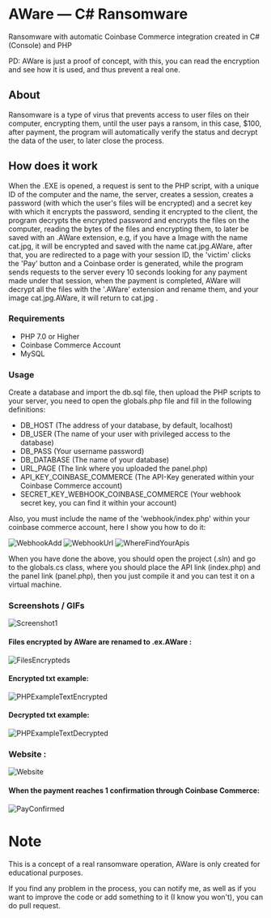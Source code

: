 # AWare — C# Ransomware

Ransomware with automatic Coinbase Commerce integration created in C# (Console) and PHP

PD: AWare is just a proof of concept, with this, you can read the encryption and see how it is used, and thus prevent a real one.

## About
Ransomware is a type of virus that prevents access to user files on their computer, encrypting them, until the user pays a ransom, in this case, $100, after payment, the program will automatically verify the status and decrypt the data of the user, to later close the process.

## How does it work
When the .EXE is opened, a request is sent to the PHP script, with a unique ID of the computer and the name, the server, creates a session, creates a password (with which the user's files will be encrypted) and a secret key with which it encrypts the password, sending it encrypted to the client, the program decrypts the encrypted password and encrypts the files on the computer, reading the bytes of the files and encrypting them, to later be saved with an .AWare extension, e.g, if you have a Image with the name cat.jpg, it will be encrypted and saved with the name cat.jpg.AWare, after that, you are redirected to a page with your session ID, the 'victim' clicks the 'Pay' button and a Coinbase order is generated, while the program sends requests to the server every 10 seconds looking for any payment made under that session, when the payment is completed, AWare will decrypt all the files with the '.AWare' extension and rename them, and your image cat.jpg.AWare, it will return to cat.jpg .

### Requirements
- PHP 7.0 or Higher
- Coinbase Commerce Account
- MySQL

### Usage
Create a database and import the db.sql file, then upload the PHP scripts to your server, you need to open the globals.php file and fill in the following definitions:

- DB_HOST (The address of your database, by default, localhost)
- DB_USER (The name of your user with privileged access to the database)
- DB_PASS (Your username password)
- DB_DATABASE (The name of your database)
- URL_PAGE (The link where you uploaded the panel.php)
- API_KEY_COINBASE_COMMERCE (The API-Key generated within your Coinbase Commerce account)
- SECRET_KEY_WEBHOOK_COINBASE_COMMERCE (Your webhook secret key, you can find it within your account)

Also, you must include the name of the 'webhook/index.php' within your coinbase commerce account, here I show you how to do it:

![WebhookAdd](https://share.biitez.dev/i/f80gi.png)
![WebhookUrl](https://share.biitez.dev/i/mda3v.png)
![WhereFindYourApis](https://share.biitez.dev/i/yqk22.png)

When you have done the above, you should open the project (.sln) and go to the globals.cs class, where you should place the API link (index.php) and the panel link (panel.php), then you just compile it and you can test it on a virtual machine.

### Screenshots / GIFs
![Screenshot1](https://share.biitez.dev/i/hye6l.png)

#### Files encrypted by AWare are renamed to .ex.AWare :
![FilesEncrypteds](https://share.biitez.dev/i/ce14q.png)

#### Encrypted txt example:
![PHPExampleTextEncrypted](https://share.biitez.dev/i/n762d.png)

#### Decrypted txt example:
![PHPExampleTextDecrypted](https://share.biitez.dev/i/dranl.png)

### Website :
![Website](https://share.biitez.dev/i/lzsw7.png)

#### When the payment reaches 1 confirmation through Coinbase Commerce:
![PayConfirmed](https://share.biitez.dev/i/gtwo7.gif)

# Note

This is a concept of a real ransomware operation, AWare is only created for educational purposes.

If you find any problem in the process, you can notify me, as well as if you want to improve the code or add something to it (I know you won't), you can do pull request.
